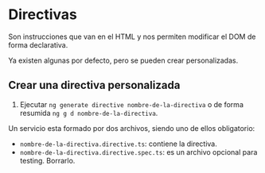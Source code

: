 # Directivas

Son instrucciones que van en el HTML y nos permiten modificar el DOM de forma declarativa.

Ya existen algunas por defecto, pero se pueden crear personalizadas.

## Crear una directiva personalizada

1. Ejecutar `ng generate directive nombre-de-la-directiva` o de forma resumida `ng g d nombre-de-la-directiva`.

Un servicio esta formado por dos archivos, siendo uno de ellos obligatorio:

- `nombre-de-la-directiva.directive.ts`: contiene la directiva.
- `nombre-de-la-directiva.directive.spec.ts`: es un archivo opcional para testing. Borrarlo.
